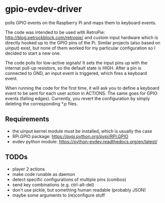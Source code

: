 # gpio-evdev-driver
polls GPIO events on the Raspberry Pi and maps them to keyboard events.

The code was intended to be used with RetroPie: http://blog.petrockblock.com/retropie/ and custom input hardware which is directly hooked up to the GPIO pins of the Pi. Similar projects (also based on uinput) exist, but none of them worked for my particular configuration so I decided to start a new one.

The code polls for low-active signals! It sets the input pins up with the internat pull-up resistors, so the default state is HIGH. After a pin is connected to GND, an input event is triggered, which fires a keyboard event.

When running the code for the first time, it will ask you to define a keyboard event to be sent for each user action in ACTIONS. The same goes for GPIO events (falling edges). Currently, you revert the configuration by simply deleting the corresponding *.p files.

## Requirements
- the uinput kernel module must be installed, which is usually the case
- RPi.GPIO package: https://pypi.python.org/pypi/RPi.GPIO
- evdev python module: https://python-evdev.readthedocs.org/en/latest/

## TODOs
- player 2 actions
- make code runable as daemon
- detect specific configurations of multiple pins (combos)
- send key combinations (e.g. ctrl-alt-del)
- don't use pickle, but something human readable (probably JSON)
- maybe some arguments to (re)configure stuff
